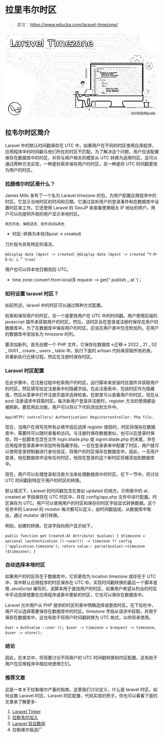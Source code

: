 # 拉里韦尔时区

> 原文：<https://www.educba.com/laravel-timezone/>

![Laravel Timezone](img/ccf92e0cf97ac54a4645f51701c3f8a7.png)



## 拉韦尔时区简介

Laravel 中的默认时间戳保存在 UTC 中，如果用户在不同的时区使用应用程序，应用程序中的时间戳与他们所在的时区不匹配。为了解决这个问题，用户应该配置保存在数据库中的时区，并将与用户相关的模型从 UTC 转换为适用时区。这可以通过两种方法实现，一种是检索并保存用户的时区，另一种是将 UTC 时间戳更改为用户的时区。

### 拉腊维尔时区是什么？

James Mills 发布了一个名为 Laravel timezone 的包，为用户配置应用程序中的时区。它显示当地时区的时间和日期。它通过监听用户的登录事件和在数据库中设置时区来工作。它还使用 Laravel 的 GeoJP 来查看使用相关 IP 地址的用户。用户可以向提供外观的用户显示本地时区。

<small>网页开发、编程语言、软件测试&其他</small>

*   时区::转换为本地($post -> created)

刀片指令具有特定的语法，

`@display date ($post -> created)
@display date ($post -> created “Y-M-D-G: i.” true)`

用户也可以将本地日期改回 UTC。

*   time zone::convert from local($ request –> get(" publish _ at ')；

### 如何设置 laravel 时区？

如前所述，laravel 中的时区可以通过两种方式配置。

检索和保存用户的时区，另一个是更改用户在 UTC 中的时间戳。用户使用后端的 javascript 插件来获取用户的时区。然后，该时区会在登录或注册时保存在用户的数据库中。为了在数据库中保存用户的时区，应该在用户表中包含附加列。在用户的数据库中添加名为 timezone 的列。

要添加新列，首先创建一个 PHP 文件，它保存在数据库->迁移-> 2022 _ 21 _ 02 _ 0001 _ create _ users _ table 中。执行下面的 artisan 代码来获取所有的表，并重新执行迁移过程。然后在注册时保存时区。

### Laravel 时区配置

在此步骤中，在注册过程中检索用户的时区。运行脚本来安装时区插件并获取用户的时区。然后填写给定注册表中的隐藏字段。在此注册表中，包括时区作为隐藏值。然后从菜单中打开注册页面并选择检查。在那里可以查看用户的时区。现在从 post 注册请求中获取时区。每次新用户登录并注册时，register 方法的使用都会被刷新。要启用此功能，用户可以将以下代码添加到文件中。

`App/HTTP/ controllers/ Authentication/ Registercontroller. Php file.`

现在，当用户在填写完所有必填字段后选择 register 按钮时，时区将保存在数据库中，需要时可以随时查看和访问。与注册时保存数据类似，也可以在登录时保存。同一批脚本包含在文件 login.blade.php 或 signin.blade.php 的末尾，并在应用程序登录表单中添加所有隐藏字段。一旦在登录表单中配置了时区，用户就可以使用登录控制器进行身份验证，将用户的时区保存在数据库中。因此，一旦用户登录，他在数据库中没有任何时区，他现在登录的这个新时区将被添加到数据库中。

现在，用户可以处理登录和注册方法来处理数据库中的时区。在下一节中，将讨论 UTC 时间戳到特定于用户的时区的转换。

默认情况下，Laravel 的时间戳包含在类似 updated 的地方。示例表中的 at、created.at 字段保存在 UTC 时区中，并在 config/app.php 文件中进行配置。时区保存为 UTC。用户可以使用用户的时区和保存的时区字段显式转换数据。这个任务中的 Laravel 的 mutator 每次都可以定义，由时间戳组成，从数据库中取出，通过 mutator 进行转换。

例如，创建的转换。在该字段向用户显示如下，

`public function get Created.At Attribute( $values)
{
$timezone = optional (authentication ()->user()) -> timezone ?? config ('application.timezone');
return value:: parse($value)->timezone ($timezone);
}`

### 自动选择本地时区

如果用户的时区存在于数据库中，它将更改为 location timezone 或存在于 UTC 中，其中默认应用程序的时区保存在 UTC 中。实现时间戳转换的最后一个脚本是用 JavaScript 编写的，该脚本用于查找用户的时区，如果用户希望从列出的时区中手动选择想要在应用程序或表中更新的时区，它也可以保存在数据库中。

Laravel 允许用户从 PHP 提供的时区列表中明确选择或更改时区。在下拉栏中，用户可以选择需要保存在数据库中的时区。timezone 字段从请求中获取，并用于保存在数据库中，这也有助于将用户时间戳转换为 UTC 格式，以供将来使用。

`User = Authvalue ::user ();
$user -> timezone = $request -> timezone;
$user -> store();`

### 结论

因此，在本文中，将简要讨论不同用户的 UTC 时间戳转换和时区配置，这有助于用户在应用程序中相应地使用它们。

### 推荐文章

这是一本关于拉勒维尔产量的指南。这里我们讨论定义，什么是 laravel 时区，如何设置 Laravel 时区，Laravel 时区配置，代码实现的例子。你也可以看看下面的文章来了解更多-

1.  [Laravel Tinker](https://www.educba.com/laravel-tinker/)
2.  [拉勒韦尔加入](https://www.educba.com/laravel-join/)
3.  [Laravel 验证数组](https://www.educba.com/laravel-validate-array/)
4.  拉勒维尔锻造厂





